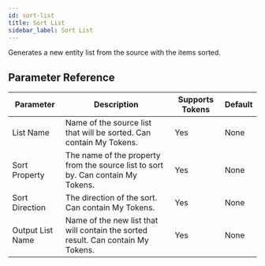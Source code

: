 ```yaml
---
id: sort-list
title: Sort List
sidebar_label: Sort List
---
```



Generates a new entity list from the source with the items sorted.

## Parameter Reference
| Parameter | Description | Supports Tokens | Default |
| -- | -- | -- | -- |
| List Name | Name of the source list that will be sorted. Can contain My Tokens. | Yes | None |
| Sort Property | The name of the property from the source list to sort by. Can contain My Tokens. | Yes | None |
| Sort Direction | The direction of the sort. Can contain My Tokens. | Yes | None |
| Output List Name | Name of the new list that will contain the sorted result. Can contain My Tokens. | Yes | None |
